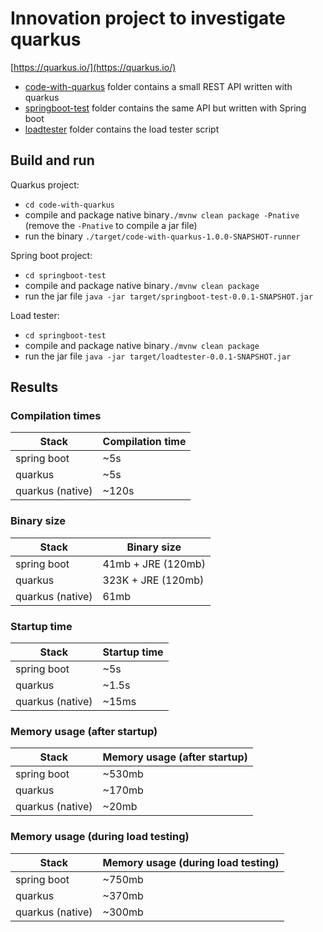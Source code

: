 # Innovation project to investigate quarkus
[https://quarkus.io/](https://quarkus.io/)

- [code-with-quarkus](code-with-quarkus) folder contains a small REST API written with quarkus
- [springboot-test](springboot-test) folder contains the same API but written with Spring boot
- [loadtester](loadtester) folder contains the load tester script

## Build and run

Quarkus project:
 - `cd code-with-quarkus`
 - compile and package native binary`./mvnw clean package -Pnative` (remove the `-Pnative` to compile a jar file)
 - run the binary `./target/code-with-quarkus-1.0.0-SNAPSHOT-runner`

Spring boot project:
 - `cd springboot-test`
 - compile and package native binary`./mvnw clean package`
 - run the jar file `java -jar target/springboot-test-0.0.1-SNAPSHOT.jar`
 
Load tester:
 - `cd springboot-test`
 - compile and package native binary`./mvnw clean package`
 - run the jar file `java -jar target/loadtester-0.0.1-SNAPSHOT.jar`

## Results

### Compilation times

| Stack | Compilation time |
| ------------- | ------------- |
| spring boot | ~5s |
| quarkus | ~5s |
| quarkus (native) | ~120s |

### Binary size

| Stack | Binary size |
| ------------- | ------------- |
| spring boot | 41mb + JRE (120mb) |
| quarkus | 323K + JRE (120mb) |
| quarkus (native) | 61mb |

### Startup time

| Stack | Startup time |
| ------------- | ------------- |
| spring boot | ~5s |
| quarkus | ~1.5s |
| quarkus (native) | ~15ms |

### Memory usage (after startup)

| Stack | Memory usage (after startup) |
| ------------- | ------------- |
| spring boot | ~530mb |
| quarkus | ~170mb |
| quarkus (native) | ~20mb |

### Memory usage (during load testing)

| Stack | Memory usage (during load testing) |
| ------------- | ------------- |
| spring boot | ~750mb |
| quarkus | ~370mb |
| quarkus (native) | ~300mb |